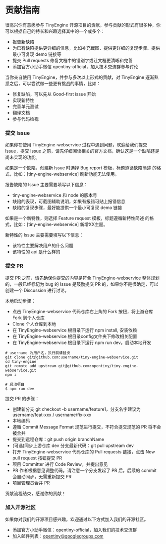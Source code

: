 # 贡献指南
很高兴你有意愿参与 TinyEngine 开源项目的贡献，参与贡献的形式有很多种，你可以根据自己的特长和兴趣选择其中的一个或多个：

* 报告新缺陷
* 为已有缺陷提供更详细的信息，比如补充截图、提供更详细的复现步骤、提供最小可复现 demo 链接等
* 提交 Pull requests 修复文档中的错别字或让文档更清晰和完善
* 添加官方小助手微信 opentiny-official，加入技术交流群参与讨论

当你亲自使用 TinyEngine，并参与多次以上形式的贡献，对 TinyEngine 逐渐熟悉之后，可以尝试做一些更有挑战的事情，比如：

* 修复缺陷，可以先从 Good-first issue 开始
* 实现新特性
* 完善单元测试
* 翻译文档
* 参与代码检视
### 提交 Issue
如果你在使用 TinyEngine-webservice 过程中遇到问题，欢迎给我们提交 Issue，提交 Issue 之前，请先仔细阅读相关的官方文档，确认这是一个缺陷还是尚未实现的功能。

如果是一个缺陷，创建新 Issue 时选择 Bug report 模板，标题遵循缺陷简述 的格式，比如：[tiny-engine-webservice] 刷新功能无法使用。

报告缺陷的 Issue 主要需要填写以下信息：

* tiny-engine-webservice 和 node 的版本号
* 缺陷的表现，可截图辅助说明，如果有报错可贴上报错信息
* 缺陷的复现步骤，最好能提供一个最小可复现 demo 链接

如果是一个新特性，则选择 Feature request 模板，标题遵循新特性简述 的格式，比如：[tiny-engine-webservice] 新增XX主题。

新特性的 Issue 主要需要填写以下信息：

* 该特性主要解决用户的什么问题
* 该特性的 api 是什么样的
### 提交 PR
提交 PR 之前，请先确保你提交的内容是符合 TinyEngine-webservice 整体规划的，一般已经标记为 bug 的 Issue 是鼓励提交 PR 的，如果你不是很确定，可以创建一个 Discussion 进行讨论。

本地启动步骤：

* 点击 TinyEngine-webservice 代码仓库右上角的 Fork 按钮，将上游仓库 Fork 到个人仓库
* Clone 个人仓库到本地
* 在 TinyEngine-webservice 根目录下运行 npm install, 安装依赖
* 在 TinyEngine-webservice 根目录config文件夹下修改相关配置
* 在 TinyEngine-webservice 根目录下运行 npm run dev，启动本地开发


```
# username 为用户名，执行前请替换
git clone git@github.com:username/tiny-engine-webservice.git
cd tiny-engine
git remote add upstream git@github.com:opentiny/tiny-engine-webservice.git
npm i

# 启动项目
$ npm run dev
```

提交 PR 的步骤：

* 创建新分支 git checkout -b username/feature1，分支名字建议为 username/feat-xxx / username/fix-xxx
* 本地编码
* 遵循 Commit Message Format 规范进行提交，不符合提交规范的 PR 将不会被合并
* 提交到远程仓库：git push origin branchName
* (可选)同步上游仓库 dev 分支最新代码：git pull upstream dev
* 打开 TinyEngine-webservice 代码仓库的 Pull requests 链接，点击 New pull request 按钮提交 PR
* 项目 Committer 进行 Code Review，并提出意见
* PR 作者根据意见调整代码，请注意一个分支发起了 PR 后，后续的 commit 会自动同步，无需重新提交 PR
* 项目管理员合并 PR

贡献流程结束，感谢你的贡献！

### 加入开源社区
如果你对我们的开源项目感兴趣，欢迎通过以下方式加入我们的开源社区。

* 添加官方小助手微信：opentiny-official，加入我们的技术交流群
* 加入邮件列表：opentiny@googlegroups.com